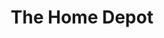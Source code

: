 ---
title: "The Home Depot"
url: /orlando/the-home-depot-southland-boulevard/
shop: doityourself
---